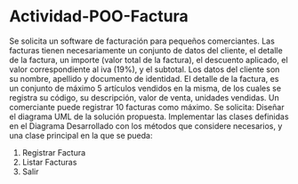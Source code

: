 # Actividad-POO-Factura

Se solicita un software de facturación para pequeños comerciantes. Las facturas tienen
necesariamente un conjunto de datos del cliente, el detalle de la factura, un importe
(valor total de la factura), el descuento aplicado, el valor correspondiente al iva (19%), y
el subtotal. Los datos del cliente son su nombre, apellido y documento de identidad. El
detalle de la factura, es un conjunto de máximo 5 artículos vendidos en la misma, de los
cuales se registra su código, su descripción, valor de venta, unidades vendidas.
Un comerciante puede registrar 10 facturas como máximo.
Se solicita:
Diseñar el diagrama UML de la solución propuesta. Implementar las clases definidas en
el Diagrama Desarrollado con los métodos que considere necesarios, y una clase
principal en la que se pueda:

1. Registrar Factura
2. Listar Facturas
3. Salir      




